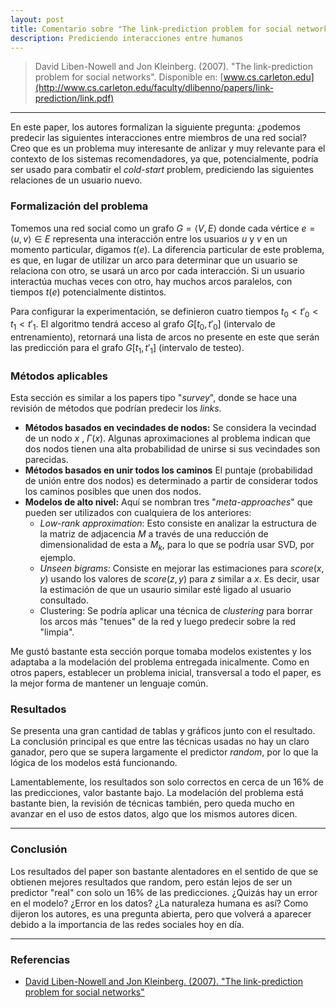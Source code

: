 ```yaml
---
layout: post
title: Comentario sobre "The link-prediction problem for social networks" (2007) de David Liben-Nowell and Jon Kleinberg.
description: Prediciendo interacciones entre humanos
---
```


> David Liben-Nowell and Jon Kleinberg. (2007). "The link-prediction problem for social networks". Disponible en: [www.cs.carleton.edu](http://www.cs.carleton.edu/faculty/dlibenno/papers/link-prediction/link.pdf)

---

En este paper, los autores formalizan la siguiente pregunta: ¿podemos predecir las siguientes interacciones entre miembros de una red social? Creo que es un problema muy interesante de anlizar y muy relevante para el contexto de los sistemas recomendadores, ya que, potencialmente, podría ser usado para combatir el *cold-start* problem, prediciendo las siguientes relaciones de un usuario nuevo.



### Formalización del problema

Tomemos una red social como un grafo $G=\langle V, E\rangle$ donde cada vértice $e=\langle u, v \rangle \in E$  representa una interacción entre los usuarios $u$ y $v$ en un momento particular, digamos $t(e)$. La diferencia particular de este problema, es que, en lugar de utilizar un arco para determinar que un usuario se relaciona con otro, se usará un arco por cada interacción. Si un usuario interactúa muchas veces con otro, hay muchos arcos paralelos, con tiempos $t(e)$ potencialmente distintos.

Para configurar la experimentación, se definieron cuatro tiempos $t_0 < t'_0 < t_1 < t'_1$. El algoritmo tendrá acceso al grafo $G[t_0, t'_0]$ (intervalo de entrenamiento), retornará una lista de arcos no presente en este que serán las predicción para el grafo $G[t_1, t'_1]$ (intervalo de testeo). 



### Métodos aplicables

Esta sección es similar a los papers tipo "*survey*", donde se hace una revisión de métodos que podrían predecir los *links*.

* **Métodos basados en vecindades de nodos:** Se considera la vecindad de un nodo $x$ , $\Gamma(x)$. Algunas aproximaciones al problema indican que dos nodos tienen una alta probabilidad de unirse si sus vecindades son parecidas.
* **Métodos basados en unir todos los caminos** El puntaje (probabilidad de unión entre dos nodos) es determinado a partir de considerar todos los caminos posibles que unen dos nodos.
* **Modelos de alto nivel:** Aquí se nombran tres "*meta-approaches*" que pueden ser utilizados con cualquiera de los anteriores:
  * *Low-rank approximation*: Esto consiste en analizar la estructura de la matriz de adjacencia $M$ a través de una reducción de dimensionalidad de esta a $M_k$, para lo que se podría usar SVD, por ejemplo.
  * *Unseen bigrams:* Consiste en mejorar las estimaciones para $score(x, y)$ usando los valores de $score(z, y)$ para $z$ similar a $x$. Es decir, usar la estimación de que un usaurio similar esté ligado al usuario consultado.
  * Clustering: Se podría aplicar una técnica de *clustering* para borrar los arcos más "tenues" de la red y luego predecir sobre la red "limpia".

Me gustó bastante esta sección porque tomaba modelos existentes y los adaptaba a la modelación del problema entregada inicalmente. Como en otros papers, establecer un problema inicial, transversal a todo el paper, es la mejor forma de mantener un lenguaje común.



### Resultados

Se presenta una gran cantidad de tablas y gráficos junto con el resultado. La conclusión principal es que entre las técnicas usadas no hay un claro ganador, pero que se supera largamente el predictor *random*, por lo que la lógica de los modelos está funcionando. 

Lamentablemente, los resultados son solo correctos en cerca de un 16% de las predicciones, valor bastante bajo. La modelación del problema está bastante bien, la revisión de técnicas también, pero queda mucho en avanzar en el uso de estos datos, algo que los mismos autores dicen.



---

### Conclusión

Los resultados del paper son bastante alentadores en el sentido de que se obtienen mejores resultados que random, pero están lejos de ser un predictor "real" con solo un 16% de las predicciones. ¿Quizás hay un error en el modelo? ¿Error en los datos? ¿La naturaleza humana es así? Como dijeron los autores, es una pregunta abierta, pero que volverá a aparecer debido a la importancia de las redes sociales hoy en día.



---

### Referencias

* [David Liben-Nowell and Jon Kleinberg. (2007). "The link-prediction problem for social networks"](http://www.cs.carleton.edu/faculty/dlibenno/papers/link-prediction/link.pdf)

